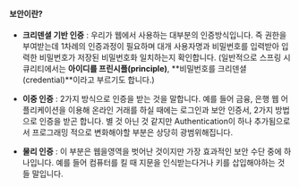 ﻿#### 보안이란?
- **크리덴셜 기반 인증** : 우리가 웹에서 사용하는 대부분의 인증방식입니다. 즉 권한을 부여받는데 1차례의 인증과정이 필요하며 대개 사용자명과 비밀번호를 입력받아 입력한 비밀번호가 저장된 비밀번호화 일치하는지 확인합니다. (일반적으로 스프링 시큐리티에서는 **아이디를 프린시플(principle)**, **비밀번호를 크리덴셜(credential)**이라고 부르기도 합니다.)

- **이중 인증** : 2가지 방식으로 인증을 받는 것을 말합니다. 예를 들어 금융, 은행 웹 어플리케이션을 이용해 온라인 거래를 하실 때에는 로그인과 보안 인증서, 2가지 방법으로 인증을 받곤 합니다. 별 것 아닌 것 같지만 Authentication이 하나 추가됨으로서 프로그래밍 적으로 변화해야할 부분은 상당히 광범위해집니다.

- **물리 인증** : 이 부분은 웹을영역을 벗어난 것이지만 가장 효과적인 보안 수단 중에 하나입니다. 예를 들어 컴퓨터를 킬 때 지문을 인식받는다거나 키를 삽입해야하는 것들 말입니다.
